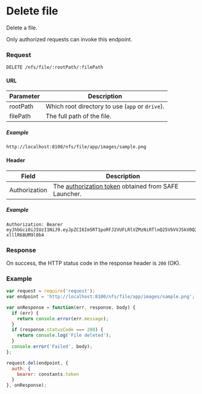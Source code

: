 # Delete file

Delete a file.

Only authorized requests can invoke this endpoint.

### Request

```
DELETE /nfs/file/:rootPath/:filePath
```

#### URL

| Parameter | Description |
| --- | --- |
| rootPath | Which root directory to use (`app` or `drive`). |
| filePath | The full path of the file. |

##### Example

```
http://localhost:8100/nfs/file/app/images/sample.png
```

#### Header

| Field | Description |
| --- | --- |
| Authorization | The [authorization token](/auth) obtained from SAFE Launcher. |

##### Example

```
Authorization: Bearer eyJhbGciOiJIUzI1NiJ9.eyJpZCI6Im5RT1poRFJ2VUFLRlVZMzNiRTlnQ25VbVVJSkV0Q2lmYk4zYjE1dXZ2TlU9In0.OTKcHQ9VUKYzBXH_MqeWR4UcHFJV-xlllR68UM9l0b4
```

### Response

On success, the HTTP status code in the response header is `200` (OK).

### Example

```js
var request = require('request');
var endpoint = 'http://localhost:8100/nfs/file/app/images/sample.png';

var onResponse = function(err, response, body) {
  if (err) {
    return console.error(err.message);
  }
  if (response.statusCode === 200) {
    return console.log('File deleted');
  }
  console.error('Failed', body);
};

request.del(endpoint, {
  auth: {
    bearer: constants.token
  }
}, onResponse);
```
